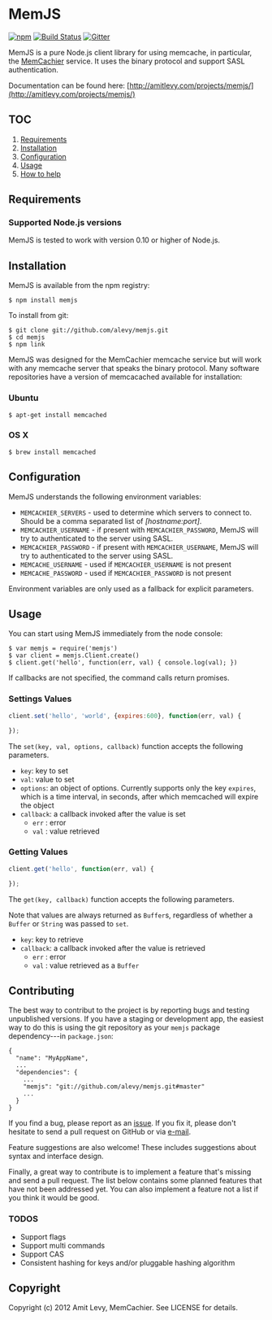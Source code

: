 MemJS
=====

[![npm](http://img.shields.io/npm/v/memjs.svg)](https://www.npmjs.com/package/memjs)
[![Build Status](https://secure.travis-ci.org/alevy/memjs.png)](http://travis-ci.org/alevy/memjs?branch=master)
[![Gitter](https://badges.gitter.im/Join%20Chat.svg)](https://gitter.im/alevy/memjs?utm_source=badge&utm_medium=badge&utm_campaign=pr-badge)

MemJS is a pure Node.js client library for using memcache, in particular, the
[MemCachier](http://memcachier.com/) service. It
uses the binary protocol and support SASL authentication.

Documentation can be found here: [http://amitlevy.com/projects/memjs/](http://amitlevy.com/projects/memjs/)

## TOC

  1. [Requirements](#requirements)
  2. [Installation](#installation)
  3. [Configuration](#configuration)
  4. [Usage](#usage)
  5. [How to help](#contributing)

## Requirements

### Supported Node.js versions ###

MemJS is tested to work with version 0.10 or higher of Node.js.

## Installation ##

MemJS is available from the npm registry:

    $ npm install memjs

To install from git:

    $ git clone git://github.com/alevy/memjs.git
    $ cd memjs
    $ npm link

MemJS was designed for the MemCachier memcache service but will work with any
memcache server that speaks the binary protocol. Many software repositories
have a version of memcacached available for installation:

### Ubuntu ###

    $ apt-get install memcached

### OS X ###

    $ brew install memcached

## Configuration ##

MemJS understands the following environment variables:

* `MEMCACHIER_SERVERS` - used to determine which servers to connect to. Should be a comma separated list of _[hostname:port]_.
* `MEMCACHIER_USERNAME` - if present with `MEMCACHIER_PASSWORD`, MemJS will try to authenticated to the server using SASL.
* `MEMCACHIER_PASSWORD` - if present with `MEMCACHIER_USERNAME`, MemJS will try to authenticated to the server using SASL.
* `MEMCACHE_USERNAME` - used if `MEMCACHIER_USERNAME` is not present
* `MEMCACHE_PASSWORD` - used if `MEMCACHIER_PASSWORD` is not present

Environment variables are only used as a fallback for explicit parameters.

## Usage ##

You can start using MemJS immediately from the node console:

    $ var memjs = require('memjs')
    $ var client = memjs.Client.create()
    $ client.get('hello', function(err, val) { console.log(val); })

If callbacks are not specified, the command calls return promises.

### Settings Values

``` javascript
client.set('hello', 'world', {expires:600}, function(err, val) {

});
```

The `set(key, val, options, callback)` function accepts the following parameters.

* `key`: key to set
* `val`: value to set
* `options`: an object of options. Currently supports only the key `expires`, which is a time interval, in seconds, after which memcached will expire the object
* `callback`: a callback invoked after the value is set
  * `err` : error
  * `val` : value retrieved


### Getting Values

``` javascript
client.get('hello', function(err, val) {

});
```

The `get(key, callback)` function accepts the following parameters.

Note that values are always returned as `Buffer`s, regardless of whether a
`Buffer` or `String` was passed to `set`.

* `key`: key to retrieve
* `callback`: a callback invoked after the value is retrieved
  * `err` : error
  * `val` : value retrieved as a `Buffer`

## Contributing

The best way to contribut to the project is by reporting bugs and testing unpublished
versions. If you have a staging or development app, the easiest way to do this is
using the git repository as your `memjs` package dependency---in `package.json`:

    {
      "name": "MyAppName",
      ...
      "dependencies": {
        ...
        "memjs": "git://github.com/alevy/memjs.git#master"
        ...
      }
    }

If you find a bug, please report as an [issue](https://github.com/alevy/memjs/issues/new).
If you fix it, please don't hesitate to send a pull request on GitHub or via
[e-mail](http://www.kernel.org/pub/software/scm/git/docs/git-request-pull.html).

Feature suggestions are also welcome! These includes suggestions about syntax and interface
design.

Finally, a great way to contribute is to implement a feature that's missing and send a pull
request. The list below contains some planned features that have not been addressed yet. You
can also implement a feature not a list if you think it would be good.

### TODOS ###

* Support flags
* Support multi commands
* Support CAS
* Consistent hashing for keys and/or pluggable hashing algorithm

## Copyright ##

Copyright (c) 2012 Amit Levy, MemCachier. See LICENSE for details.
